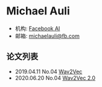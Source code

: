 # Michael Auli


- 机构: [Facebook AI](../Institutions/Meta.AI.md)
- 邮箱: michaelauli@fb.com

## 论文列表

- 2019.04.11 No.04 [Wav2Vec](../Models/Speech_Representaion/2019.04.11_Wav2Vec.md)
- 2020.06.20 No.04 [Wav2Vec 2.0](../Models/Speech_Representaion/2020.06.20_Wav2Vec2.0.md)